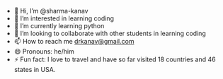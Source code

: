 - 👋 Hi, I’m @sharma-kanav
- 👀 I’m interested in learning coding
- 🌱 I’m currently learning python
- 💞️ I’m looking to collaborate with other students in learning coding
- 📫 How to reach me drkanav@gmail.com
- 😄 Pronouns: he/him
- ⚡ Fun fact: I love to travel and have so far visited 18 countries and 46 states in USA.
<!---
sharma-kanav/sharma-kanav is a ✨ special ✨ repository because its `README.md` (this file) appears on your GitHub profile.
You can click the Preview link to take a look at your changes.
--->
